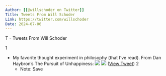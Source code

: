 ```yaml
---
Author: [[@willschoder on Twitter]]
Title: Tweets From Will Schoder
Link: https://twitter.com/willschoder
Date: 2024-07-06
---
```

T - Tweets From Will Schoder

1
- My favorite thought experiment in philosophy (that I’ve read).
  From Dan Haybron’s The Pursuit of Unhappiness: 
  ![](https://pbs.twimg.com/media/FUvTUx_XoAA6lTs.jpg) 
  ![](https://pbs.twimg.com/media/FUvTUyAWAAIdxjq.jpg) ([View Tweet](https://twitter.com/willschoder/status/1534552456272744448))
2
    - Note: Save
